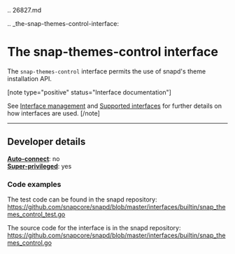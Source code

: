 .. 26827.md

.. _the-snap-themes-control-interface:

# The snap-themes-control interface

The `snap-themes-control` interface permits the use of snapd's theme installation API.

[note type="positive" status="Interface documentation"]

See [Interface management](interface-management.md) and [Supported interfaces](supported-interfaces.md) for further details on how interfaces are used.
[/note]

---

<h2 id='heading--dev-details'>Developer details </h2>

**[Auto-connect](interface-management.md#heading--auto-connections)**: no</br>
**[Super-privileged](super-privileged-interfaces.md)**: yes</br>

### Code examples

The test code can be found in the snapd repository: https://github.com/snapcore/snapd/blob/master/interfaces/builtin/snap_themes_control_test.go

The source code for the interface is in the snapd repository: https://github.com/snapcore/snapd/blob/master/interfaces/builtin/snap_themes_control.go